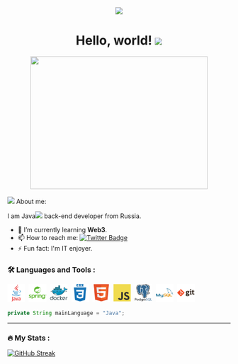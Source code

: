 <div id="header" align="center">
  <img src="https://media.tenor.com/ZmZ7UKIc0soAAAAC/anonymous-anonymous-bites-back.gif" width="175"/>

  <div id="badges">

  </div>

  <h1>
    Hello, world!
    <img src="https://media.giphy.com/media/hvRJCLFzcasrR4ia7z/giphy.gif" width="30px"/>
  </h1>
</div>


<div align="center">
  <img src="https://media.tenor.com/mi27OkcixrkAAAAC/madara-naruto.gif" width="400" height="300"/>
</div>

<img src="https://img.icons8.com/?size=15&id=S1NzlR4v3Zdw&format=png"> About me:

I am Java<img src="https://img.icons8.com/?size=512&id=FRRACRKRsw2s&format=png" width="20"> back-end developer from Russia.
- 🌱 I’m currently learning **Web3**.
- 📫 How to reach me:     <a href="https://t.me/hddn22">
      <img src="https://cdn.icon-icons.com/icons2/2530/PNG/512/telegram_button_icon_151837.png" alt="Twitter Badge" width="65"/>
    </a>
- ⚡ Fun fact: I'm IT enjoyer.
### :hammer_and_wrench: Languages and Tools :
<div>
    <img src="https://github.com/devicons/devicon/blob/master/icons/java/java-original-wordmark.svg" title="Java" alt="Java" width="40" height="40"/>&nbsp;
    <img src="https://github.com/devicons/devicon/blob/master/icons/spring/spring-original-wordmark.svg" title="Spring" alt="Spring" width="40" height="40"/>&nbsp;
  <img src="https://github.com/devicons/devicon/blob/master/icons/docker/docker-original-wordmark.svg" title="Docker" alt="Docker" width="40" height="40"/>&nbsp;
  <img src="https://github.com/devicons/devicon/blob/master/icons/css3/css3-plain-wordmark.svg"  title="CSS3" alt="CSS" width="40" height="40"/>&nbsp;
  <img src="https://github.com/devicons/devicon/blob/master/icons/html5/html5-original.svg" title="HTML5" alt="HTML" width="40" height="40"/>&nbsp;
  <img src="https://github.com/devicons/devicon/blob/master/icons/javascript/javascript-original.svg" title="JavaScript" alt="JavaScript" width="40" height="40"/>&nbsp;
  <img src="https://github.com/devicons/devicon/blob/master/icons/postgresql/postgresql-original-wordmark.svg" title="PostgreSql" alt="PostgreSql" width="40" height="40"/>&nbsp;
  <img src="https://github.com/devicons/devicon/blob/master/icons/mysql/mysql-original-wordmark.svg" title="MySQL"  alt="MySQL" width="40" height="40"/>&nbsp;
  <img src="https://github.com/devicons/devicon/blob/master/icons/git/git-original-wordmark.svg" title="Git" **alt="Git" width="40" height="40"/>
</div>

``` java
private String mainLanguage = "Java";
```
---

### :fire: My Stats :
[![GitHub Streak](http://github-readme-streak-stats.herokuapp.com?user=hiddenwebuser&theme=dark&background=000000)](https://git.io/streak-stats)

<!--
**hiddenwebuser/hiddenwebuser** is a ✨ _special_ ✨ repository because its `README.md` (this file) appears on your GitHub profile.

Here are some ideas to get you started:

- 🔭 I’m currently working on ...
- 🌱 I’m currently learning ...
- 👯 I’m looking to collaborate on ...
- 🤔 I’m looking for help with ...
- 💬 Ask me about ...
- 📫 How to reach me: ...
- 😄 Pronouns: ...
- ⚡ Fun fact: ...
-->
